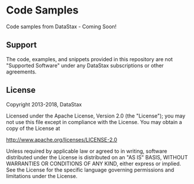 # Code Samples

Code samples from DataStax - Coming Soon!

## Support

The code, examples, and snippets provided in this repository are not "Supported Software" under any DataStax subscriptions or other agreements.

## License

Copyright 2013-2018, DataStax

Licensed under the Apache License, Version 2.0 (the "License"); you may not use this file except in compliance with the License. You may obtain a copy of the License at

http://www.apache.org/licenses/LICENSE-2.0

Unless required by applicable law or agreed to in writing, software distributed under the License is distributed on an "AS IS" BASIS, WITHOUT WARRANTIES OR CONDITIONS OF ANY KIND, either express or implied. See the License for the specific language governing permissions and limitations under the License.
